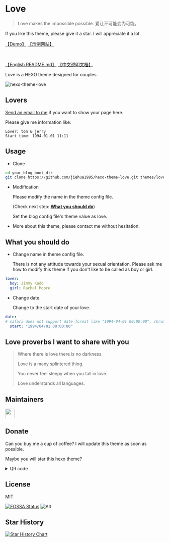 # Love

> Love makes the impossible possible. 爱让不可能变为可能。

If you like this theme, please give it a star. I will appreciate it a lot.


[【Demo】](https://jiehua1995.github.io/hexo-theme-love/)
[【示例网站】](https://jiehua1995.github.io/hexo-theme-love/)

</br>

[【English README.md】](https://github.com/jiehua1995/hexo-theme-love/wiki/English-README.md)
[【中文说明文档】](https://github.com/jiehua1995/hexo-theme-love/wiki/%E4%B8%AD%E6%96%87-README.md)

Love is a HEXO theme designed for couples.

![hexo-theme-love](https://cdn.jsdelivr.net/gh/jiehua1995/CDN@master/ImageHosing/20200520010416.png)

## Lovers

[Send an email to me](mailto:fdjiehua@gmail.com) if you want to show your page here.

Please give me information like:

```
Lover: tom & jerry
Start time: 1994-01-01 11:11
```

## Usage

- Clone

```bash
cd your_blog_boot_dir
git clone https://github.com/jiehua1995/hexo-theme-love.git themes/love
```

- Modification

  Please modify the name in the theme config file.

  (Check next step: **[What you should do](https://github.com/jiehua1995/hexo-theme-love/blob/master/README.md#what-you-should-do)**)

  Set the blog config file's theme value as love.

- More about this theme, please contact me without hesitation.

## What you should do 

- Change name in theme config file.

  There is not any attitude towards your sexual orientation. Please ask me how to modify this theme if you don't like to be called as boy or girl.

```yaml
lover:
  boy: Jimmy Kudo 
  girl: Rachel Moore
```

- Change date.

  Change to the start date of your love.

```yml
date:
# safari does not support date format like "1994-04-01 00:00:00", chrome supports both "1994-04-01 00:00:00" and "1994/04/01 00:00:00"
  start: "1994/04/01 00:00:00"
```

## Love proverbs I want to share with you

>  Where there is love there is no darkness.
>
> Love is a many splintered thing.
>
> You never feel sleepy when you fall in love.
> 
> Love understands all languages.

## Maintainers

<a href="https://github.com/jiehua1995"><img src="https://avatars.githubusercontent.com/u/31189087?v=4" height="30px"></img></a>

## Donate

Can you buy me a cup of coffee? I will update this theme as soon as possible.

Maybe you will star this hexo theme?

<details>
    <summary>QR code</summary>
    <img width="600" src="https://cdn.jsdelivr.net/gh/jiehua1995/CDN@master/ImageHosing/20200520024523.jpg" alt="sponsor">
</details>

## License
MIT


[![FOSSA Status](https://app.fossa.com/api/projects/git%2Bgithub.com%2Fjiehua1995%2Fhexo-theme-love.svg?type=large)](https://app.fossa.com/projects/git%2Bgithub.com%2Fjiehua1995%2Fhexo-theme-love?ref=badge_large)
![Alt](https://repobeats.axiom.co/api/embed/139954d2e1fb2551e6744db9363810516d6d6b27.svg "Repobeats analytics image")
## Star History

[![Star History Chart](https://api.star-history.com/svg?repos=jiehua1995/hexo-theme-love&type=Date)](https://star-history.com/#jiehua1995/hexo-theme-love&Date)
